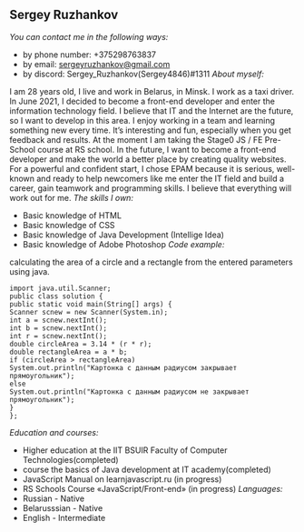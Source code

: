 ## Sergey Ruzhankov
*You can contact me in the following ways:*
* by phone number: +375298763837
* by email: sergeyruzhankov@gmail.com
* by discord: Sergey_Ruzhankov(Sergey4846)#1311
*About myself:*

I am 28 years old, I live and work in Belarus, in Minsk. I work as a taxi driver. In June 2021, I decided to become a front-end developer and enter the information technology field. I believe that IT and the Internet are the future, so I want to develop in this area. I enjoy working in a team and learning something new every time. It’s interesting and fun, especially when you get feedback and results. At the moment I am taking the Stage0 JS / FE Pre-School course at RS school. In the future, I want to become a front-end developer and make the world a better place by creating quality websites. For a powerful and confident start, I chose EPAM because it is serious, well-known and ready to help newcomers like me enter the IT field and build a career, gain teamwork and programming skills. I believe that everything will work out for me.
*The skills I own:*
* Basic knowledge of HTML
* Basic knowledge of CSS
* Basic knowledge of Java Development (Intellige Idea)
* Basic knowledge of Adobe Photoshop
*Code example:*

calculating the area of ​​a circle and a rectangle from the entered parameters using java.

    import java.util.Scanner;
    public class solution {
    public static void main(String[] args) {
    Scanner scnew = new Scanner(System.in);
    int a = scnew.nextInt();
    int b = scnew.nextInt();
    int r = scnew.nextInt();
    double circleArea = 3.14 * (r * r);
    double rectangleArea = a * b;
    if (circleArea > rectangleArea)
    System.out.println("Картонка с данным радиусом закрывает прямоугольник");
    else
    System.out.println("Картонка с данным радиусом не закрывает прямоугольник");
    }
    }; 
*Education and courses:*
* Higher education at the IIT BSUIR Faculty of Computer Technologies(completed)
* course the basics of Java development at IT academy(completed)
* JavaScript Manual on learnjavascript.ru (in progress)
* RS Schools Course «JavaScript/Front-end» (in progress)
*Languages:*
* Russian - Native
* Belarusssian - Native
* English - Intermediate 